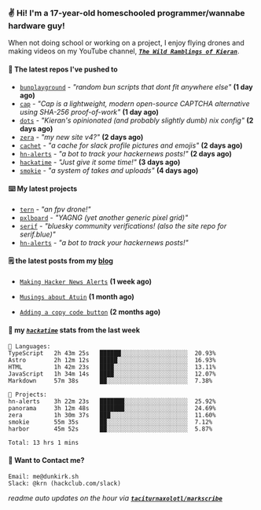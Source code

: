 ### ✌️ Hi! I'm a 17-year-old homeschooled programmer/wannabe hardware guy!

When not doing school or working on a project, I enjoy flying drones and making videos on my YouTube channel, [**_`The Wild Ramblings of Kieran`_**](https://youtube.com/@kieran.rambles).

#### 👷 The latest repos I've pushed to

- [`bunplayground`](https://github.com/taciturnaxolotl/bunplayground) - _"random bun scripts that dont fit anywhere else"_ **(1 day ago)**
- [`cap`](https://github.com/tiagorangel1/cap) - _"Cap is a lightweight, modern open-source CAPTCHA alternative using SHA-256 proof-of-work"_ **(1 day ago)**
- [`dots`](https://github.com/taciturnaxolotl/dots) - _"Kieran's opinionated (and probably slightly dumb) nix config"_ **(2 days ago)**
- [`zera`](https://github.com/taciturnaxolotl/zera) - _"my new site v4?"_ **(2 days ago)**
- [`cachet`](https://github.com/taciturnaxolotl/cachet) - _"a cache for slack profile pictures and emojis"_ **(2 days ago)**
- [`hn-alerts`](https://github.com/taciturnaxolotl/hn-alerts) - _"a bot to track your hackernews posts!"_ **(2 days ago)**
- [`hackatime`](https://github.com/hackclub/hackatime) - _"Just give it some time!"_ **(3 days ago)**
- [`smokie`](https://github.com/taciturnaxolotl/smokie) - _"a system of takes and uploads"_ **(4 days ago)**

#### ⌨️ My latest projects

- [`tern`](https://github.com/taciturnaxolotl/tern) - _"an fpv drone!"_
- [`pxlboard`](https://github.com/taciturnaxolotl/pxlboard) - _"YAGNG (yet another generic pixel grid)"_
- [`serif`](https://github.com/taciturnaxolotl/serif) - _"bluesky community verifications! (also the site repo for serif.blue)"_
- [`hn-alerts`](https://github.com/taciturnaxolotl/hn-alerts) - _"a bot to track your hackernews posts!"_

#### 🗒️ the latest posts from my [blog](https://dunkirk.sh)

- [`Making Hacker News Alerts`](https://dunkirk.sh/blog/hn-alerts/) **(1 week ago)**

- [`Musings about Atuin`](https://dunkirk.sh/blog/atuin/) **(1 month ago)**

- [`Adding a copy code button`](https://dunkirk.sh/blog/adding-a-copy-button/) **(2 months ago)**



#### 📡 my [_`hackatime`_](https://waka.hackclub.com) stats from the last week

```text
💾 Languages:
TypeScript   2h 43m 25s   ██████░░░░░░░░░░░░░░░░░░░  20.93%
Astro        2h 12m 12s   █████░░░░░░░░░░░░░░░░░░░░  16.93%
HTML         1h 42m 23s   ████░░░░░░░░░░░░░░░░░░░░░  13.11%
JavaScript   1h 34m 14s   ████░░░░░░░░░░░░░░░░░░░░░  12.07%
Markdown     57m 38s      ██░░░░░░░░░░░░░░░░░░░░░░░  7.38%

💼 Projects:
hn-alerts    3h 22m 23s   ███████░░░░░░░░░░░░░░░░░░  25.92%
panorama     3h 12m 48s   ███████░░░░░░░░░░░░░░░░░░  24.69%
zera         1h 30m 37s   ███░░░░░░░░░░░░░░░░░░░░░░  11.60%
smokie       55m 35s      ██░░░░░░░░░░░░░░░░░░░░░░░  7.12%
harbor       45m 52s      ██░░░░░░░░░░░░░░░░░░░░░░░  5.87%

Total: 13 hrs 1 mins
```

#### 📮 Want to Contact me?

```text
Email: me@dunkirk.sh
Slack: @krn (hackclub.com/slack)
```

_readme auto updates on the hour via [**`taciturnaxolotl/markscribe`**](https://github.com/taciturnaxolotl/markscribe)_
